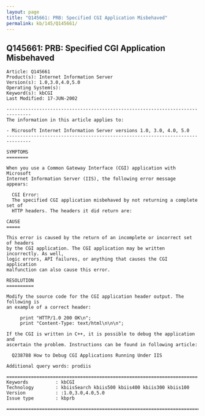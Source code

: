 ```yaml
---
layout: page
title: "Q145661: PRB: Specified CGI Application Misbehaved"
permalink: kb/145/Q145661/
---
```


## Q145661: PRB: Specified CGI Application Misbehaved

	Article: Q145661
	Product(s): Internet Information Server
	Version(s): 1.0,3.0,4.0,5.0
	Operating System(s): 
	Keyword(s): kbCGI
	Last Modified: 17-JUN-2002
	
	-------------------------------------------------------------------------------
	The information in this article applies to:
	
	- Microsoft Internet Information Server versions 1.0, 3.0, 4.0, 5.0 
	-------------------------------------------------------------------------------
	
	SYMPTOMS
	========
	
	When you use a Common Gateway Interface (CGI) application with Microsoft
	Internet Information Server (IIS), the following error message appears:
	
	  CGI Error:
	  The specified CGI application misbehaved by not returning a complete set of
	  HTTP headers. The headers it did return are:
	
	CAUSE
	=====
	
	This error is caused by the return of an incomplete or incorrect set of headers
	by the CGI application. The CGI application may be written incorrectly. As well,
	logic errors, API failures, or anything that causes the CGI application
	malfunction can also cause this error.
	
	RESOLUTION
	==========
	
	Modify the source code for the CGI application header output. The following is
	an example of a correct header:
	
	     print "HTTP/1.0 200 OK\n";
	     print "Content-Type: text/html\n\n\n";
	
	If the CGI is written in C++, it is possible to debug the application and
	ascertain the problem. Instructions can be found in following article:
	
	  Q238788 How to Debug CGI Applications Running Under IIS
	
	Additional query words: prodiis
	
	======================================================================
	Keywords          : kbCGI 
	Technology        : kbiisSearch kbiis500 kbiis400 kbiis300 kbiis100
	Version           : :1.0,3.0,4.0,5.0
	Issue type        : kbprb
	
	=============================================================================
	
